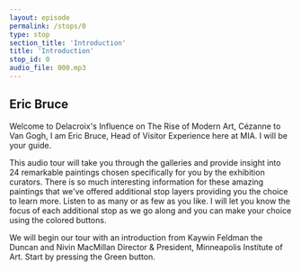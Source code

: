 ```yaml
---
layout: episode
permalink: /stops/0
type: stop
section_title: 'Introduction'
title: 'Introduction'
stop_id: 0
audio_file: 000.mp3
---
```


## Eric Bruce

Welcome to Delacroix's Influence on The Rise of Modern Art, Cézanne to Van Gogh, I am Eric Bruce, Head of Visitor Experience here at MIA.  I will be your guide.

This audio tour will take you through the galleries and provide insight into 24 remarkable paintings chosen specifically for you by the exhibition curators.  There is so much interesting information for these amazing paintings that we've offered additional stop layers providing you the choice to learn more.  Listen to as many or as few as you like.  I will let you know the focus of each additional stop as we go along and you can make your choice using the colored buttons.

We will begin our tour with an introduction from Kaywin Feldman the Duncan and Nivin MacMillan Director & President, Minneapolis Institute of Art.  Start by pressing the Green button.

